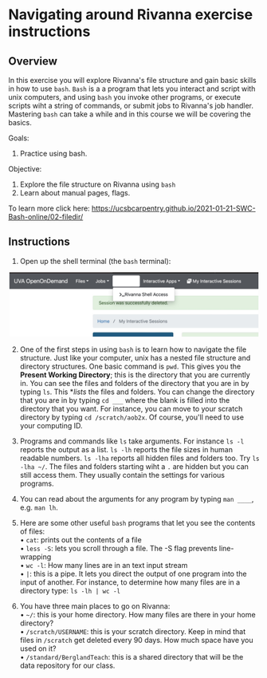 # **Navigating around Rivanna exercise instructions**

## Overview
In this exercise you will explore Rivanna's file structure and gain basic skills in how to use `bash`. `Bash` is a a program that lets you interact and script with unix computers, and using `bash` you invoke other programs, or execute scripts wiht a string of commands, or submit jobs to Rivanna's job handler. Mastering `bash` can take a while and in this course we will be covering the basics.

Goals:
1. Practice using bash.

Objective:
1. Explore the file structure on Rivanna using `bash`
2. Learn about manual pages, flags.

To learn more click here:
https://ucsbcarpentry.github.io/2021-01-21-SWC-Bash-online/02-filedir/

## Instructions
1. Open up the shell terminal (the `bash` terminal):
<p align="center">
<img src="/Module_1/images/create_new_repo8.jpeg" width="500"/>
</p>

2. One of the first steps in using `bash` is to learn how to navigate the file structure. Just like your computer, unix has a nested file structure and directory structures. One basic command is `pwd`. This gives you the **Present Working Directory**; this is the directory that you are currently in. You can see the files and folders of the directory that you are in by typing `ls`. This **lists* the files and folders. You can change the directory that you are in by typing `cd ___` where the blank is filled into the directory that you want. For instance, you can move to your scratch directory by typing `cd /scratch/aob2x`. Of course, you'll need to use your computing ID.

3. Programs and commands like `ls` take arguments. For instance `ls -l` reports the output as a list. `ls -lh` reports the file sizes in human readable numbers. `ls -lha` reports all hidden files and folders too. Try `ls -lha ~/`. The files and folders starting wiht a `.` are hidden but you can still access them. They usually contain the settings for various programs.

4. You can read about the arguments for any program by typing `man ____`, e.g. `man lh`.

5. Here are some other useful `bash` programs that let you see the contents of files:<br>
• `cat`: prints out the contents of a file <br>
• `less -S`:  lets you scroll through a file. The -S flag prevents line-wrapping<br>
• `wc -l`: How many lines are in an text input stream<br>
• `|`: this is a pipe. It lets you direct the output of one program into the input of another. For instance, to determine how many files are in a directory type: `ls -lh | wc -l`

6. You have three main places to go on Rivanna:<br>
• `~/`: this is your home directory. How many files are there in your home directory?<br>
• `/scratch/USERNAME`: this is your scratch directory. Keep in mind that files in `/scratch` get deleted every 90 days. How much space have you used on it?<br>
• `/standard/BerglandTeach`: this is a shared directory that will be the data repository for our class. <br>

 
